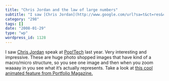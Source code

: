 ```yaml
---
title: "Chris Jordan and the law of large numbers"
subtitle: "I saw [Chris Jordan](http://www.google.com/url?sa=t&ct=res&cd=1&url=http%3A%2F%2Fwww.chrisjordan.com..."
category: "298"
tags: []
date: "2008-01-29"
type: "wp"
wordpress_id: 1128
---
```

I saw [Chris Jordan](http://www.google.com/url?sa=t&ct=res&cd=1&url=http%3A%2F%2Fwww.chrisjordan.com%2F&ei=EKKcR7WlIJPKepSRhc4G&usg=AFQjCNFGf4SI90ATmYc6Xx9Cz5ZOSouKkA&sig2=99ucWmQTtXjJULFzz83etg) speak at [Pop!Tech](http://www.google.com/url?sa=t&ct=res&cd=1&url=http%3A%2F%2Fwww.poptech.com%2F&ei=KaKcR6m6HIecerfC6M0G&usg=AFQjCNG1kyTh9YKJ5iHfPozGsbKjtOeiHQ&sig2=ROColInv6JLN4P83saeIdA) last year. Very interesting and impressive. These are huge photo shopped images that have kind of a macro/micro structure, so you see one image and then when you zoom waaaay in you see what it’s actually represents.
Take a look at [this cool animated feature from Portfolio Magazine.](http://www.portfolio.com/interactive-features/2007/12/running-the-numbers)